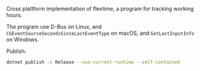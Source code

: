 Cross plattform implementation of flextime, a program for tracking
working hours.

The program use D-Bus on Linux, and
`CGEventSourceSecondsSinceLastEventType` on macOS, and
`GetLastInputInfo` on Windows.

Publish:

```sh
dotnet publish -c Release --use-current-runtime --self-contained
```